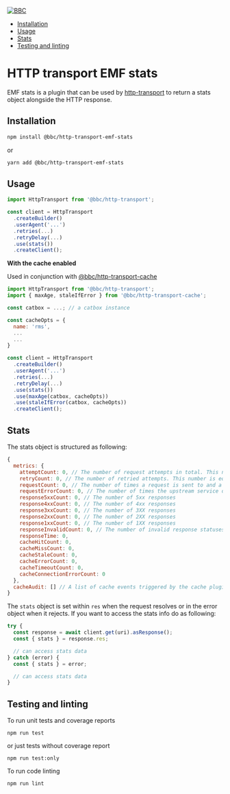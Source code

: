 [![BBC](https://circleci.com/gh/bbc/http-transport-emf-stats.svg?style=shield)](https://app.circleci.com/pipelines/github/bbc/http-transport-emf-stats?branch=master)

* [Installation](#installation)
* [Usage](#usage)
* [Stats](#stats)
* [Testing and linting](#testing-and-linting)

# HTTP transport EMF stats

EMF stats is a plugin that can be used by [http-transport](https://github.com/bbc/http-transport) to return a stats object alongside the HTTP response.

## Installation

```bash
npm install @bbc/http-transport-emf-stats
```

or

```bash
yarn add @bbc/http-transport-emf-stats
```

## Usage

```js
import HttpTransport from '@bbc/http-transport';

const client = HttpTransport
  .createBuilder()
  .userAgent('...')
  .retries(...)
  .retryDelay(...)
  .use(stats())
  .createClient();
```

**With the cache enabled**

Used in conjunction with [@bbc/http-transport-cache](https://github.com/bbc/http-transport-cache)

```js
import HttpTransport from '@bbc/http-transport';
import { maxAge, staleIfError } from '@bbc/http-transport-cache';

const catbox = ...; // a catbox instance

const cacheOpts = {
  name: 'rms',
  ...
  ...
}

const client = HttpTransport
  .createBuilder()
  .userAgent('...')
  .retries(...)
  .retryDelay(...)
  .use(stats())
  .use(maxAge(catbox, cacheOpts))
  .use(staleIfError(catbox, cacheOpts))
  .createClient();
```

## Stats

The stats object is structured as following:

```js
{
  metrics: {
    attemptCount: 0, // The number of request attempts in total. This number is equal to "attempts.length".
    retryCount: 0, // The number of retried attempts. This number is equal to "attemptCount - 1".
    requestCount: 0, // The number of times a request is sent to and a response is received from the upstream
    requestErrorCount: 0, // The number of times the upstream service doesn't respond
    response5xxCount: 0, // The number of 5xx responses
    response4xxCount: 0, // The number of 4xx responses
    response3xxCount: 0, // The number of 3XX responses
    response2xxCount: 0, // The number of 2XX responses
    response1xxCount: 0, // The number of 1XX responses
    responseInvalidCount: 0, // The number of invalid response statuses
    responseTime: 0,
    cacheHitCount: 0,
    cacheMissCount: 0,
    cacheStaleCount: 0,
    cacheErrorCount: 0,
    cacheTimeoutCount: 0,
    cacheConnectionErrorCount: 0
  },
  cacheAudit: [] // A list of cache events triggered by the cache plugin. It is used for troubleshooting purposes only.
}
```

The `stats` object is set within `res` when the request resolves or in the error object when it rejects. If you want to access the stats info do as following:

```js
try {
  const response = await client.get(uri).asResponse();
  const { stats } = response.res;

  // can access stats data
} catch (error) {
  const { stats } = error;

  // can access stats data
}
```
## Testing and linting

To run unit tests and coverage reports

```
npm run test
```

or just tests without coverage report

```
npm run test:only
```

To run code linting

```
npm run lint
```
